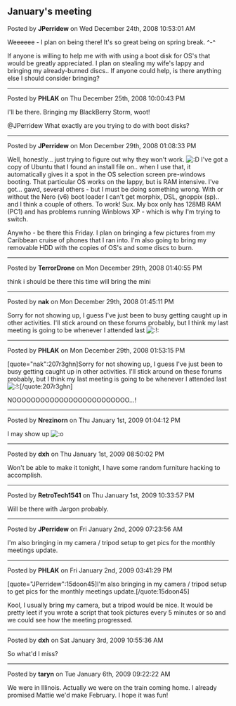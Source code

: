 ## January's meeting
Posted by **JPerridew** on Wed December 24th, 2008 10:53:01 AM

Weeeeee - I plan on being there!  It's so great being on spring break. ^-^

If anyone is willing to help me with with using a boot disk for OS's that would be greatly appreciated.  I plan on stealing my wife's lappy and bringing my already-burned discs..  If anyone could help, is there anything else I should consider bringing?

--------------------------------------------------------------------------------

Posted by **PHLAK** on Thu December 25th, 2008 10:00:43 PM

I'll be there.  Bringing my BlackBerry Storm, woot!

@JPerridew What exactly are you trying to do with boot disks?

--------------------------------------------------------------------------------

Posted by **JPerridew** on Mon December 29th, 2008 01:08:33 PM

Well, honestly... just trying to figure out why they won't work.  <!-- s:D --><img src="{SMILIES_PATH}/icon_e_biggrin.gif" alt=":D" title="Very Happy" /><!-- s:D --> 
I've got a copy of Ubuntu that I found an install file on.. when I use that, it automatically gives it a spot in the OS selection screen pre-windows booting.  That particular OS works on the lappy, but is RAM intensive.
I've got... gawd, several others - but I must be doing something wrong.  With or without the Nero (v6) boot loader I can't get morphix, DSL, gnoppix (sp).. and I think a couple of others.  To work! Sux.  My box only has 128MB RAM (PC1) and has problems running Winblows XP - which is why I'm trying to switch.


Anywho - be there this Friday.  I plan on bringing a few pictures from my Caribbean cruise of phones that I ran into.  I'm also going to bring my removable HDD with the copies of OS's and some discs to burn.

--------------------------------------------------------------------------------

Posted by **TerrorDrone** on Mon December 29th, 2008 01:40:55 PM

think i should be there this time will bring the mini

--------------------------------------------------------------------------------

Posted by **nak** on Mon December 29th, 2008 01:45:11 PM

Sorry for not showing up, I guess I've just been to busy getting caught up in other activities.  I'll stick around on these forums probably, but I think my last meeting is going to be whenever I attended last  <!-- s:!: --><img src="{SMILIES_PATH}/icon_exclaim.gif" alt=":!:" title="Exclamation" /><!-- s:!: -->

--------------------------------------------------------------------------------

Posted by **PHLAK** on Mon December 29th, 2008 01:53:15 PM

[quote="nak":207r3ghn]Sorry for not showing up, I guess I've just been to busy getting caught up in other activities.  I'll stick around on these forums probably, but I think my last meeting is going to be whenever I attended last  <!-- s:!: --><img src="{SMILIES_PATH}/icon_exclaim.gif" alt=":!:" title="Exclamation" /><!-- s:!: -->[/quote:207r3ghn]

NOOOOOOOOOOOOOOOOOOOOOOOOO...!

--------------------------------------------------------------------------------

Posted by **Nrezinorn** on Thu January 1st, 2009 01:04:12 PM

I may show up  <!-- s:o --><img src="{SMILIES_PATH}/icon_e_surprised.gif" alt=":o" title="Surprised" /><!-- s:o -->

--------------------------------------------------------------------------------

Posted by **dxh** on Thu January 1st, 2009 08:50:02 PM

Won't be able to make it tonight, I have some random furniture hacking to accomplish.

--------------------------------------------------------------------------------

Posted by **RetroTech1541** on Thu January 1st, 2009 10:33:57 PM

Will be there with Jargon probably.

--------------------------------------------------------------------------------

Posted by **JPerridew** on Fri January 2nd, 2009 07:23:56 AM

I'm also bringing in my camera / tripod setup to get pics for the monthly meetings update.

--------------------------------------------------------------------------------

Posted by **PHLAK** on Fri January 2nd, 2009 03:41:29 PM

[quote="JPerridew":15doon45]I'm also bringing in my camera / tripod setup to get pics for the monthly meetings update.[/quote:15doon45]

Kool, I usually bring my camera, but a tripod would be nice.  It would be pretty leet if you wrote a script that took pictures every 5 minutes or so and we could see how the meeting progressed.

--------------------------------------------------------------------------------

Posted by **dxh** on Sat January 3rd, 2009 10:55:36 AM

So what'd I miss?

--------------------------------------------------------------------------------

Posted by **taryn** on Tue January 6th, 2009 09:22:22 AM

We were in Illinois. Actually we were on the train coming home. I already promised Mattie we'd make February. I hope it was fun!
